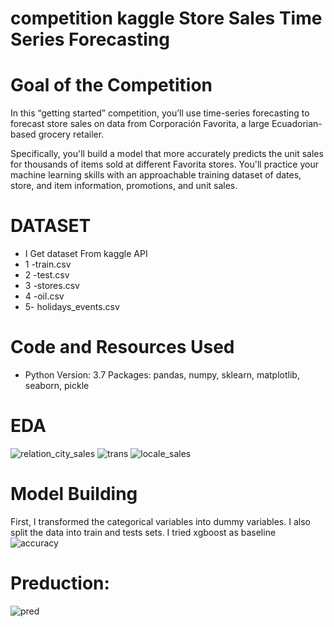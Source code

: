 # competition kaggle Store Sales Time Series Forecasting

# Goal of the Competition
In this “getting started” competition, you’ll use time-series forecasting to forecast store sales on data from Corporación Favorita, a large Ecuadorian-based grocery retailer.

Specifically, you'll build a model that more accurately predicts the unit sales for thousands of items sold at different Favorita stores. You'll practice your machine learning skills with an approachable training dataset of dates, store, and item information, promotions, and unit sales.

# DATASET
 - I Get dataset From kaggle API
 - 1 -train.csv
 - 2 -test.csv
 - 3 -stores.csv
 - 4 -oil.csv
 - 5- holidays_events.csv

# Code and Resources Used

- Python Version: 3.7 Packages: pandas, numpy, sklearn, matplotlib, seaborn, pickle

# EDA
![relation_city_sales](https://user-images.githubusercontent.com/49419507/146873254-6873d94d-74a5-4a7f-8f13-4a10062f1c72.png)
![trans](https://user-images.githubusercontent.com/49419507/146873270-d0c4ffef-9ffb-469a-a981-fe3642970650.png)
![locale_sales](https://user-images.githubusercontent.com/49419507/146873379-e46b550f-00d4-4b06-abe5-0d167084b010.png)


# Model Building
First, I transformed the categorical variables into dummy variables. I also split the data into train and tests sets. I tried 
xgboost as baseline
![accuracy](https://user-images.githubusercontent.com/49419507/146873763-5e0fbc7d-242a-43c0-bff1-61a07e800e4e.png)

# Preduction:
![pred](https://user-images.githubusercontent.com/49419507/146873904-e0eb1094-8ecd-4794-b6e6-e1c843d44515.png)
